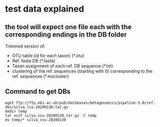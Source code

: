 # test data explained

## the tool will expect one file each with the corresponding endings in the DB folder

Trimmed version of: 
* OTU table (id for each taxon) (*.otu)
* Ref. fasta DB (*.fasta)
* Taxan assignment of each ref. DB sequence (*.txt)
* clustering of the ref. sequences (starting with 0) corresponding to the ref. sequences (*.mscluster)

## Command to get DBs

```
wget ftp://ftp.ebi.ac.uk/pub/databases/metagenomics/pipeline-5.0/ref-dbs/silva_lsu-20200130.tar.gz
mkdir temp
tar xvzf silva_ssu-20200130.tar.gz -C temp
mv temp/* silva_ssu-20200130
```
